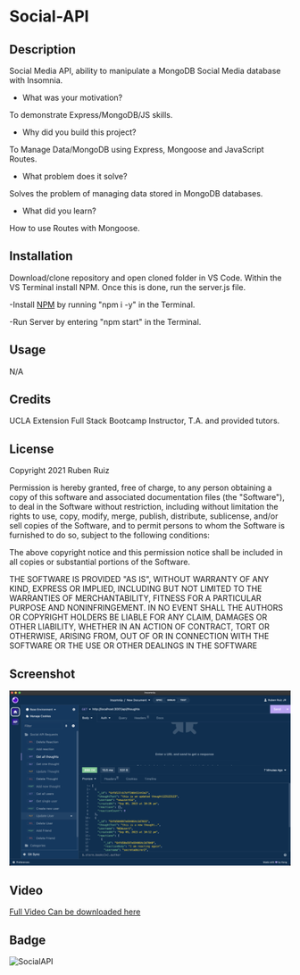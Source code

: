 # Social-API

## Description

Social Media API, ability to manipulate a MongoDB Social Media database with Insomnia.

- What was your motivation?

To demonstrate Express/MongoDB/JS skills.

- Why did you build this project? 

To Manage Data/MongoDB using Express, Mongoose and JavaScript Routes.

- What problem does it solve?

Solves the problem of managing data stored in MongoDB databases.

- What did you learn?

How to use Routes with Mongoose.

## Installation

Download/clone repository and open cloned folder in VS Code. Within the VS Terminal install NPM. Once this is done, run the server.js file. 

-Install [NPM](https://docs.npmjs.com/cli/v6/commands/npm-install) by running "npm i -y" in the Terminal.

-Run Server by entering "npm start" in the Terminal.


## Usage

N/A 

## Credits

UCLA Extension Full Stack Bootcamp Instructor, T.A. and provided tutors.

## License

Copyright 2021 Ruben Ruiz 

Permission is hereby granted, free of charge, to any person obtaining a copy of this software and associated documentation files (the "Software"), to deal in the Software without restriction, including without limitation the rights to use, copy, modify, merge, publish, distribute, sublicense, and/or sell copies of the Software, and to permit persons to whom the Software is furnished to do so, subject to the following conditions:  

The above copyright notice and this permission notice shall be included in all copies or substantial portions of the Software. 

THE SOFTWARE IS PROVIDED "AS IS", WITHOUT WARRANTY OF ANY KIND, EXPRESS OR IMPLIED, INCLUDING BUT NOT LIMITED TO THE WARRANTIES OF MERCHANTABILITY, FITNESS FOR A PARTICULAR PURPOSE AND NONINFRINGEMENT. IN NO EVENT SHALL THE AUTHORS OR COPYRIGHT HOLDERS BE LIABLE FOR ANY CLAIM, DAMAGES OR OTHER LIABILITY, WHETHER IN AN ACTION OF CONTRACT, TORT OR OTHERWISE, ARISING FROM, OUT OF OR IN CONNECTION WITH THE SOFTWARE OR THE USE OR OTHER DEALINGS IN THE SOFTWARE

## Screenshot

![Screenshot](/misc/screenshot.png)

## Video

[Full Video Can be downloaded here](/misc/socialapifinished.mp4)


## Badge

![SocialAPI](https://img.shields.io/badge/Social-API-red)